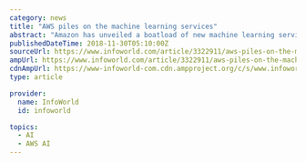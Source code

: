 ```yaml
---
category: news
title: "AWS piles on the machine learning services"
abstract: "Amazon has unveiled a boatload of new machine learning services for AWS. The new offerings include AI services for developers, models and algorithms for Amazon SageMaker, automatic data labeling and reinforcement learning services, and AWS-optimized ..."
publishedDateTime: 2018-11-30T05:10:00Z
sourceUrl: https://www.infoworld.com/article/3322911/aws-piles-on-the-machine-learning-services.html
ampUrl: https://www.infoworld.com/article/3322911/aws-piles-on-the-machine-learning-services.amp.html
cdnAmpUrl: https://www-infoworld-com.cdn.ampproject.org/c/s/www.infoworld.com/article/3322911/aws-piles-on-the-machine-learning-services.amp.html
type: article

provider:
  name: InfoWorld
  id: infoworld

topics:
  - AI
  - AWS AI
---
```

